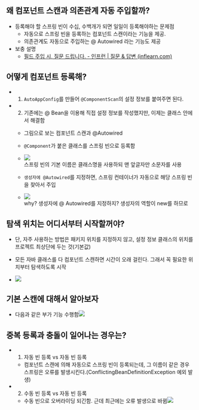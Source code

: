 ## 왜 컴포넌트 스캔과 의존관계 자동 주입할까?
-   등록해야 할 스프링 빈이 수십, 수백개가 되면 일일이 등록해야하는 문제점  
	-   자동으로 스프링 빈을 등록하는 컴포넌트 스캔이라는 기능을 제공.  
	-   의존관계도 자동으로 주입하는 @ Autowired 라는 기능도 제공  
- 보충 설명
	- [필드 주입 시, 질문 드립니다. - 인프런 | 질문 & 답변 (inflearn.com)](https://www.inflearn.com/questions/69229)  

## 어떻게 컴포넌트 등록해?  
-   1. `AutoAppConfig`를 만들어 `@ComponentScan`의 설정 정보를 붙여주면 된다.  
-   2. 기존에는 @ Bean을 이용해 직접 설정 정보를 작성했지만, 이제는 클래스 안에서 해결함  
	-   그림으로 보는 컴포넌트 스캔과 @Autowired  
	-  `@Component`가 붙은 클래스를 스프링 빈으로 등록함
	- ![](https://api.transno.com/v3/document_image/6c93d3ef-a84d-4a61-a13c-65dc94494bc1-10826299.jpg)  
		스프링 빈의 기본 이름은 클래스명을 사용하되 맨 앞글자만 소문자를 사용
		
	- `생성자에 @Autowired`를 지정하면, 스프링 컨테이너가 자동으로 해당 스프링 빈을 찾아서 주입
	- ![](https://api.transno.com/v3/document_image/94b287da-fe2b-4ab0-be5e-2caa83e32cb5-10826299.jpg)  
		why? 생성자에 @ Autowired를 지정하지? 생성자의 역할이 new를 하므로

## 탐색 위치는 어디서부터 시작할꺼야?  
-   단, 자주 사용하는 방법은 패키지 위치를 지정하지 않고, 설정 정보 클래스의 위치를 프로젝트 최상단에 두는 것(기본값)  

-   모든 자바 클래스를 다 컴포넌트 스캔하면 시간이 오래 걸린다. 그래서 꼭 필요한 위치부터 탐색하도록 시작
- ![](https://api.transno.com/v3/document_image/fba9f6ca-61f2-44f6-a5ec-05fdd03dbd10-10826299.jpg)  

##  기본 스캔에 대해서 알아보자
-   다음과 같은 부가 기능 수행함![](https://api.transno.com/v3/document_image/50e35a30-b500-4db5-87b1-4e15df6d9d56-10826299.jpg)  

## 중복 등록과 충돌이 일어나는 경우는?
-   1. 자동 빈 등록 vs 자동 빈 등록  
	-   컴포넌트 스캔에 의해 자동으로 스프링 빈이 등록되는데, 그 이름이 같은 경우 스프링은 오류를 발생시킨다.(ConflictingBeanDefinitionException 예외 발생)  
-   2. 수동 빈 등록 vs 자동 빈 등록  
	-   수동 빈으로 오버라이딩 되긴함. 근데 최근에는 오류 발생으로 바뀜![](https://api.transno.com/v3/document_image/18e6f188-d5e7-4524-beb4-b253e1a4b294-10826299.jpg)